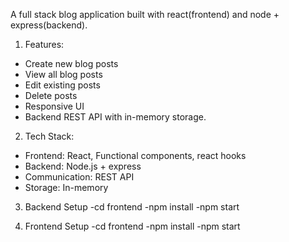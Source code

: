 A full stack blog application built with react(frontend) and node + express(backend).

1. Features:
- Create new blog posts
- View all blog posts
- Edit existing posts
- Delete posts
- Responsive UI
- Backend REST API with in-memory storage.


2. Tech Stack:
- Frontend: React, Functional components, react hooks
- Backend: Node.js + express
- Communication: REST API
- Storage: In-memory

3. Backend Setup
  -cd frontend
  -npm install
  -npm start

4. Frontend Setup
  -cd frontend
  -npm install
  -npm start


